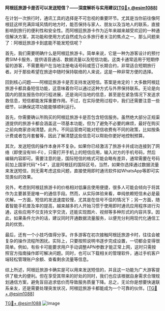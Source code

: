 **阿根廷旅游卡是否可以发送短信？——深度解析与实用建议[[TG💪+ @esim1088](https://t.me/s/esim1088)]**

在计划一次旅行时，通讯工具的选择是不可忽视的重要环节。尤其是当你前往像阿根廷这样充满异域风情的地方时，能否保持与家人、朋友以及当地人的联系，直接影响到旅行的便利性和安全性。而阿根廷旅游卡作为近年来越来越受欢迎的一种通信解决方案，其功能和使用方式自然成为众多旅行者关注的焦点之一。那么问题来了：阿根廷旅游卡到底能不能发短信呢？

首先，我们需要明确什么是阿根廷旅游卡。简单来说，它是一种为游客设计的预付费SIM卡服务，提供语音通话、数据流量以及短信功能。这类卡通常适用于短期停留的游客，不需要用户在当地注册电话号码或签订长期合约，非常适合短期旅行者。对于那些希望在旅途中随时保持联络的人来说，这是一种非常方便的选择。

回到核心问题——阿根廷旅游卡是否支持发送短信。答案是肯定的！大多数阿根廷旅游卡都具备短信功能，这意味着你可以通过这种方式与外界保持联系。无论是向国内的朋友报告你的行程进展，还是询问当地的信息，甚至是在紧急情况下发送求救信息，短信都能发挥重要作用。不过，在实际使用过程中，我们还需要注意一些细节，以确保这项功能能够顺利运行。

首先，你需要确认所购买的阿根廷旅游卡是否包含短信服务。虽然绝大部分正规渠道提供的旅游卡都会涵盖这一项基本功能，但为了避免不必要的麻烦，最好在购买之前向商家咨询清楚。此外，不同运营商可能对短信收费有不同的政策，比如按条计费或者包月套餐等，因此了解清楚这些信息可以帮助你更好地控制预算。

其次，发送短信的操作本身并不复杂。如果你已经激活了旅游卡并成功连接到了网络（即使没有Wi-Fi），只需打开手机上的短信应用，输入对方的手机号码，然后编辑内容即可。需要注意的是，国际短信的格式可能会略有差异，通常需要在号码前加上国家代码“+54”，这是阿根廷的国际区号。当然，如果你选择通过数据流量来发送短信，则无需考虑这些问题，直接使用即时通讯软件如WhatsApp等即可实现类似的效果。

另外，考虑到阿根廷旅游卡的价格相对低廉且使用便捷，很多人可能会倾向于将其作为主要甚至是唯一的通信手段。然而，从实际体验来看，单纯依赖短信未必是最优解。一方面，短信的发送速度较慢，尤其是在信号不佳的情况下；另一方面，随着智能手机普及率的提高，越来越多的人开始习惯于使用即时通讯应用程序进行沟通，这些应用不仅支持文字交流，还能实现图片、视频等多种形式的内容共享。因此，如果条件允许的话，建议同时开通数据流量服务，以便充分利用现代化通信工具的优势。

最后，还有一个小技巧值得分享。许多游客在初次接触阿根廷旅游卡时，往往会被复杂的操作流程所困扰。实际上，只要按照说明书逐步完成设置，一切都会变得很简单。例如，有些卡可能要求用户手动调整APN参数才能正常上网，这时只需按照官方指南操作即可解决问题。同时，也可以下载相关的管理软件，通过手机客户端轻松管理账户余额、查看剩余流量等信息。

综上所述，阿根廷旅游卡确实是可以用来发送短信的，并且这一功能为广大游客提供了极大的便利。但在享受其带来的好处的同时，我们也应该根据自身需求合理规划通信方案，避免盲目追求低价而导致服务质量下降。总之，无论你是想要快速联系亲友，还是需要处理突发状况，阿根廷旅游卡都能成为一个可靠的伙伴。[[TG💪+ @esim1088](https://t.me/s/esim1088)]

[TG💪+ @esim1088](https://t.me/s/esim1088) ![Image](https://i.postimg.cc/4NQfJmqS/Snipaste-2025-05-13-00-14-12.png)